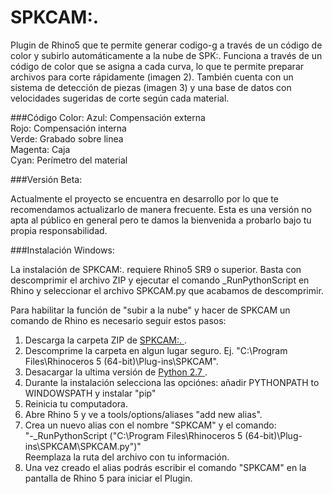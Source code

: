 # SPKCAM:.
Plugin de Rhino5 que te permite generar codigo-g a través de un código de color y subirlo automáticamente a la nube de SPK:. 
Funciona a través de un código de color que se asigna a cada curva, lo que te permite preparar archivos para corte rápidamente (imagen 2). También cuenta con un sistema de detección de piezas (imagen 3) y una base de datos con velocidades sugeridas de corte según cada material.

###Código Color:
Azul: Compensación externa<br>
Rojo: Compensación interna<br>
Verde: Grabado sobre linea<br>
Magenta: Caja<br>
Cyan: Perímetro del material<br>

###Versión Beta:

Actualmente el proyecto se encuentra en desarrollo por lo que te recomendamos actualizarlo de manera frecuente. Esta es una versión no apta al público en general pero te damos la bienvenida a probarlo bajo tu propia responsabilidad.

###Instalación Windows:

La instalación de SPKCAM:. requiere Rhino5 SR9 o superior. Basta con descomprimir el archivo ZIP y ejecutar el comando _RunPythonScript en Rhino y seleccionar el archivo SPKCAM.py que acabamos de descomprimir.<br>

Para habilitar la función de "subir a la nube" y hacer de SPKCAM un comando de Rhino es necesario seguir estos pasos:<br>

1. Descarga la carpeta ZIP de <a href="https://www.python.org/ftp/python/2.7.10/python-2.7.10.amd64.msi"> SPKCAM:. </a>.<br>
2. Descomprime la carpeta en algun lugar seguro. Ej. "C:\Program Files\Rhinoceros 5 (64-bit)\Plug-ins\SPKCAM".<br>
3. Desacargar la ultima versión de <a href="https://www.python.org/ftp/python/2.7.10/python-2.7.10.amd64.msi"> Python 2.7 </a>.<br>
4. Durante la instalación selecciona las opciónes: añadir PYTHONPATH to WINDOWSPATH y instalar "pip"<br>
5. Reinicia tu computadora.<br>
6. Abre Rhino 5 y ve a tools/options/aliases "add new alias".<br>
7. Crea un nuevo alias con el nombre "SPKCAM" y el comando:<br>
  "-_RunPythonScript ("C:\Program Files\Rhinoceros 5 (64-bit)\Plug-ins\SPKCAM\SPKCAM.py")"<br>
Reemplaza la ruta del archivo con tu información.<br>
8. Una vez creado el alias podrás escribir el comando "SPKCAM" en la pantalla de Rhino 5 para iniciar el Plugin.<br>

